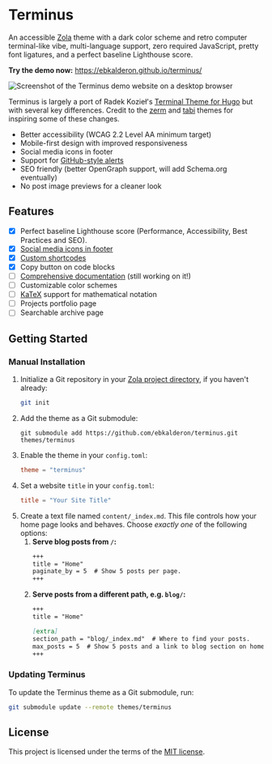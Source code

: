 # Terminus

An accessible [Zola](https://github.com/getzola/zola) theme with a dark color
scheme and retro computer terminal-like vibe, multi-language support, zero
required JavaScript, pretty font ligatures, and a perfect baseline Lighthouse
score.

**Try the demo now:** https://ebkalderon.github.io/terminus/

![Screenshot of the Terminus demo website on a desktop browser](https://github.com/user-attachments/assets/ae7c378b-2987-4dbd-a84e-7d272e8856bc)

Terminus is largely a port of Radek Kozieł's [Terminal Theme for
Hugo](https://github.com/panr/hugo-theme-terminal) but with several key
differences. Credit to the [zerm](https://github.com/ejmg/zerm) and
[tabi](https://github.com/welpo/tabi) themes for inspiring some of these
changes.

* Better accessibility (WCAG 2.2 Level AA minimum target)
* Mobile-first design with improved responsiveness
* Social media icons in footer
* Support for [GitHub-style alerts]
* SEO friendly (better OpenGraph support, will add Schema.org eventually)
* No post image previews for a cleaner look

[GitHub-style alerts]: https://ebkalderon.github.io/terminus/blog/shortcodes/#alert-shortcode

## Features

- [x] Perfect baseline Lighthouse score (Performance, Accessibility, Best Practices and SEO).
- [x] [Social media icons in footer](./theme.toml#L51-L54)
- [x] [Custom shortcodes](https://ebkalderon.github.io/terminus/blog/shortcodes/)
- [x] Copy button on code blocks
- [ ] [Comprehensive documentation] (still working on it!)
- [ ] Customizable color schemes
- [ ] [KaTeX](https://katex.org/) support for mathematical notation
- [ ] Projects portfolio page
- [ ] Searchable archive page

[Comprehensive documentation]: https://ebkalderon.github.io/terminus/

## Getting Started

### Manual Installation

1. Initialize a Git repository in your [Zola project directory], if you haven't
   already:
   ```bash
   git init
   ```
2. Add the theme as a Git submodule:
   ```
   git submodule add https://github.com/ebkalderon/terminus.git themes/terminus
   ```
3. Enable the theme in your `config.toml`:
   ```toml
   theme = "terminus"
   ```
4. Set a website `title` in your  `config.toml`:
   ```toml
   title = "Your Site Title"
   ```
5. Create a text file named `content/_index.md`. This file controls how your
   home page looks and behaves. Choose _exactly one_ of the following options:
   1. **Serve blog posts from `/`:**
      ```markdown
      +++
      title = "Home"
      paginate_by = 5  # Show 5 posts per page.
      +++
      ```
   2. **Serve posts from a different path, e.g. `blog/`:**
      ```markdown
      +++
      title = "Home"

      [extra]
      section_path = "blog/_index.md"  # Where to find your posts.
      max_posts = 5  # Show 5 posts and a link to blog section on home page.
      +++
      ```

[Zola project directory]: https://www.getzola.org/documentation/getting-started/cli-usage/#init

### Updating Terminus

To update the Terminus theme as a Git submodule, run:

```bash
git submodule update --remote themes/terminus
```

## License

This project is licensed under the terms of the [MIT license](./LICENSE).
